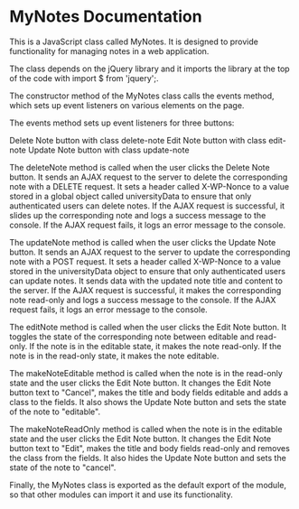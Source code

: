 # MyNotes Documentation

This is a JavaScript class called MyNotes. It is designed to provide functionality for managing notes in a web application.

The class depends on the jQuery library and it imports the library at the top of the code with import $ from 'jquery';.

The constructor method of the MyNotes class calls the events method, which sets up event listeners on various elements on the page.

The events method sets up event listeners for three buttons:

Delete Note button with class delete-note
Edit Note button with class edit-note
Update Note button with class update-note

The deleteNote method is called when the user clicks the Delete Note button. It sends an AJAX request to the server to delete the corresponding note with a DELETE request. It sets a header called X-WP-Nonce to a value stored in a global object called universityData to ensure that only authenticated users can delete notes. If the AJAX request is successful, it slides up the corresponding note and logs a success message to the console. If the AJAX request fails, it logs an error message to the console.

The updateNote method is called when the user clicks the Update Note button. It sends an AJAX request to the server to update the corresponding note with a POST request. It sets a header called X-WP-Nonce to a value stored in the universityData object to ensure that only authenticated users can update notes. It sends data with the updated note title and content to the server. If the AJAX request is successful, it makes the corresponding note read-only and logs a success message to the console. If the AJAX request fails, it logs an error message to the console.

The editNote method is called when the user clicks the Edit Note button. It toggles the state of the corresponding note between editable and read-only. If the note is in the editable state, it makes the note read-only. If the note is in the read-only state, it makes the note editable.

The makeNoteEditable method is called when the note is in the read-only state and the user clicks the Edit Note button. It changes the Edit Note button text to "Cancel", makes the title and body fields editable and adds a class to the fields. It also shows the Update Note button and sets the state of the note to "editable".

The makeNoteReadOnly method is called when the note is in the editable state and the user clicks the Edit Note button. It changes the Edit Note button text to "Edit", makes the title and body fields read-only and removes the class from the fields. It also hides the Update Note button and sets the state of the note to "cancel".

Finally, the MyNotes class is exported as the default export of the module, so that other modules can import it and use its functionality.

